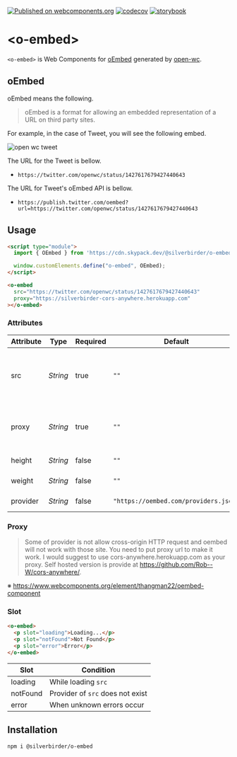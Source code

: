 [![Published on webcomponents.org](https://img.shields.io/badge/webcomponents.org-published-blue.svg)](https://www.webcomponents.org/element/Silver-birder/o-embed)
[![codecov](https://codecov.io/gh/Silver-birder/o-embed/branch/main/graph/badge.svg?token=52D9NYB4TO)](https://codecov.io/gh/Silver-birder/o-embed)
[![storybook](https://raw.githubusercontent.com/storybookjs/brand/master/badge/badge-storybook.svg)](https://www.chromatic.com/library?appId=6235dbeee943ba003aa9a965)

# \<o-embed>

`<o-embed>` is Web Components for [oEmbed](https://oembed.com/) generated by [open-wc](https://open-wc.org/).

## oEmbed 

oEmbed means the following.

> oEmbed is a format for allowing an embedded representation of a URL on third party sites. 

For example, in the case of Tweet, you will see the following embed.

![open wc tweet](https://res.cloudinary.com/silverbirder/image/upload/h_512/v1647767845/github.com/o-embed/open-wc-tweet.png)

The URL for the Tweet is bellow.

* `https://twitter.com/openwc/status/1427617679427440643`

The URL for Tweet's oEmbed API is bellow.

* `https://publish.twitter.com/oembed?
url=https://twitter.com/openwc/status/1427617679427440643`

## Usage

```html
<script type="module">
  import { OEmbed } from 'https://cdn.skypack.dev/@silverbirder/o-embed';

  window.customElements.define("o-embed", OEmbed);
</script>

<o-embed
  src="https://twitter.com/openwc/status/1427617679427440643"
  proxy="https://silverbirder-cors-anywhere.herokuapp.com"
></o-embed>
```

### Attributes

|Attribute|Type|Required|Default|Description|
|--|--|--|--|--|
|src|*String*|true|`""`|URL to embed.</br>It must be supported by the provider.|
|proxy|*String*|true|`""`|URL of proxy.</br>The details is [here(Proxy)](#Proxy).|
|height|*String*|false|`""`|height of iframe|
|weight|*String*|false|`""`|weight of iframe|
|provider|*String*|false|`"https://oembed.com/providers.json"`|URL of providers|

### Proxy

> Some of provider is not allow cross-origin HTTP request and oembed will not work with those site. You need to put proxy url to make it work. I would suggest to use cors-anywhere.herokuapp.com as your proxy. Self hosted version is provide at https://github.com/Rob--W/cors-anywhere/.

※ https://www.webcomponents.org/element/thangman22/oembed-component

### Slot

```html
<o-embed>
  <p slot="loading">Loading...</p>
  <p slot="notFound">Not Found</p>
  <p slot="error">Error</p>
</o-embed>
```

|Slot|Condition|
|--|--|
|loading|While loading `src`|
|notFound|Provider of `src` does not exist|
|error|When unknown errors occur|

## Installation

```bash
npm i @silverbirder/o-embed
```
